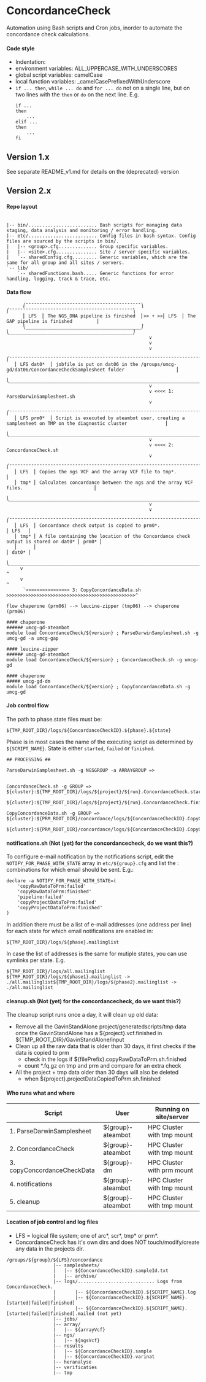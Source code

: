 # ConcordanceCheck

Automation using Bash scripts and Cron jobs, inorder to automate the concordance check calculations. 


#### Code style

- Indentation: <TABS>
- environment variables: ALL\_UPPERCASE\_WITH\_UNDERSCORES
- global script variables: camelCase
- local function variables: _camelCasePrefixedWithUnderscore
- `if ... then`, `while ... do` and `for ... do` not on a single line, but on two lines with the `then` or `do` on the next line. E.g.
  ```
  if ...
  then
      ...
  elif ...
  then
      ...
  fi
  ```


## Version 1.x
See separate README_v1.md for details on the (deprecated) version
## Version 2.x

#### Repo layout
```

|-- bin/......................... Bash scripts for managing data staging, data analysis and monitoring / error handling.
|-- etc/......................... Config files in bash syntax. Config files are sourced by the scripts in bin/.
|   |-- <group>.cfg.............. Group specific variables.
|   |-- <site>.cfg............... Site / server specific variables.
|   `-- sharedConfig.cfg......... Generic variables, which are the same for all group and all sites / servers.
`-- lib/
    `-- sharedFunctions.bash..... Generic functions for error handling, logging, track & trace, etc.
```

#### Data flow

```
      ⎛¯¯¯¯¯¯¯¯¯¯¯¯¯¯¯¯¯¯¯¯¯¯¯¯¯¯¯¯¯¯¯¯¯¯¯¯¯¯¯¯¯¯⎞       ⎛¯¯¯¯¯¯¯¯¯¯¯¯¯¯¯¯¯¯¯¯¯¯¯¯¯¯¯¯¯¯¯¯¯¯¯¯¯¯¯¯¯¯¯¯¯⎞
      ⎜ LFS  ⎜ The NGS_DNA pipeline is finished  ⎜>> + >>⎜ LFS  ⎜ The GAP pipeline is finished         ⎜ 
      ⎝__________________________________________⎠       ⎝_____________________________________________⎠
                                                    v
                                                    v  
                                                    v
   ⎛¯¯¯¯¯¯¯¯¯¯¯¯¯¯¯¯¯¯¯¯¯¯¯¯¯¯¯¯¯¯¯¯¯¯¯¯¯¯¯¯¯¯¯¯¯¯¯¯¯¯¯¯¯¯¯¯¯¯¯¯¯¯¯¯¯¯¯¯¯¯¯¯¯¯¯¯¯¯¯¯¯¯¯¯¯¯¯¯¯¯¯¯¯¯¯¯¯¯¯¯¯¯¯¯¯¯¯¯¯¯¯¯¯¯⎞
   ⎜ LFS dat0*  ⎜ jobfile is put on dat06 in the /groups/umcg-gd/dat06/ConcordanceCheckSamplesheet folder                   ⎜ 
   ⎝__________________________________________________________________________________________________________________⎠
                                                    v
                                                    v <<<< 1: ParseDarwinSamplesheet.sh
                                                    v
   ⎛¯¯¯¯¯¯¯¯¯¯¯¯¯¯¯¯¯¯¯¯¯¯¯¯¯¯¯¯¯¯¯¯¯¯¯¯¯¯¯¯¯¯¯¯¯¯¯¯¯¯¯¯¯¯¯¯¯¯¯¯¯¯¯¯¯¯¯¯¯¯¯¯¯¯¯¯¯¯¯¯¯¯¯¯¯¯¯¯¯¯¯¯¯¯¯¯¯¯¯¯¯¯¯¯¯¯¯¯¯¯¯¯¯¯⎞
   ⎜ LFS prm0*  ⎜ Script is executed by ateambot user, creating a samplesheet on TMP on the diagnostic cluster              ⎜
   ⎝__________________________________________________________________________________________________________________⎠
                                                    v
                                                    v <<<< 2: ConcordanceCheck.sh 
                                                    v
   ⎛¯¯¯¯¯¯¯¯¯¯¯¯¯¯¯¯¯¯¯¯¯¯¯¯¯¯¯¯¯¯¯¯¯¯¯¯¯¯¯¯¯¯¯¯¯¯¯¯¯¯¯¯¯¯¯¯¯¯¯¯¯¯¯¯¯¯¯¯¯¯¯¯¯¯¯¯¯¯¯¯¯¯¯¯¯¯¯¯¯¯¯¯¯¯¯¯¯⎞
   ⎜ LFS  ⎜ Copies the ngs VCF and the array VCF file to tmp*.                                       ⎜
   ⎜ tmp* ⎜ Calculates concordance between the ngs and the array VCF files.                          ⎜
   ⎝_________________________________________________________________________________________________⎠
                                                    v
                                                    v
   ⎛¯¯¯¯¯¯¯¯¯¯¯¯¯¯¯¯¯¯¯¯¯¯¯¯¯¯¯¯¯¯¯¯¯¯¯¯¯¯¯¯¯¯¯¯¯¯¯¯¯¯¯¯¯¯¯¯¯¯¯¯¯¯¯¯¯¯¯¯¯¯¯¯¯¯¯¯¯¯¯¯¯¯¯¯¯¯¯¯¯¯¯¯¯¯¯¯¯⎞
   ⎜ LFS  ⎜ Concordance check output is copied to prm0*.                                      ⎜ LFS   ⎜
   ⎜ tmp* ⎜ A file containing the location of the Concordance check output is stored on dat0* ⎜ prm0* ⎜
   ⎜      ⎜                                                                                   ⎜ dat0* ⎜
   ⎝_________________________________________________________________________________________________⎠
     v                                                                                           ^
     v                                                                                           ^
      `>>>>>>>>>>>>>>>> 3: CopyConcordanceData.sh >>>>>>>>>>>>>>>>>>>>>>>>>>>>>>>>>>>>>>>>>>>>>>>^

```

```
flow chaperone (prm06) --> leucine-zipper (tmp06) --> chaperone (prm06)

#### chaperone
###### umcg-gd-ateambot 
module load ConcordanceCheck/${version} ; ParseDarwinSamplesheet.sh -g umcg-gd -a umcg-gap

#### leucine-zipper
###### umcg-gd-ateambot 
module load ConcordanceCheck/${version} ; ConcordanceCheck.sh -g umcg-gd

#### chaperone
##### umcg-gd-dm
module load ConcordanceCheck/${version} ; CopyConcordanceData.sh -g umcg-gd

```


#### Job control flow

The path to phase.state files must be:
```
${TMP_ROOT_DIR}/logs/${ConcordanceCheckID}.${phase}.${state}
```
Phase is in most cases the name of the executing script as determined by ```${SCRIPT_NAME}```.
State is either ```started```, ```failed``` or ```finished```.

```
## PROCESSING ##

ParseDarwinSamplesheet.sh -g NGSGROUP -a ARRAYGROUP => 


ConcordanceCheck.sh -g GROUP => ${cluster}:${TMP_ROOT_DIR}/logs/${project}/${run}.ConcordanceCheck.started
				${cluster}:${TMP_ROOT_DIR}/logs/${project}/${run}.ConcordanceCheck.finished

CopyConcordanceData.sh -g GROUP => ${cluster}:${PRM_ROOT_DIR}/concordance/logs/${ConcordanceCheckID}.CopyConcordanceCheckData.started
				${cluster}:${PRM_ROOT_DIR}/concordance/logs/${ConcordanceCheckID}.CopyConcordanceCheckData.finished

```
#### notifications.sh (Not (yet) for the concordancecheck, do we want this?)

To configure e-mail notification by the notifications script, 
edit the ```NOTIFY_FOR_PHASE_WITH_STATE``` array in ```etc/${group}.cfg``` 
and list the <phase>:<state> combinations for which email should be sent. E.g.:
```
declare -a NOTIFY_FOR_PHASE_WITH_STATE=(
	'copyRawDataToPrm:failed'
	'copyRawDataToPrm:finished'
	'pipeline:failed'
	'copyProjectDataToPrm:failed'
	'copyProjectDataToPrm:finished'
)
```
In addition there must be a list of e-mail addresses (one address per line) for each state for which email notifications are enabled in:
```
${TMP_ROOT_DIR}/logs/${phase}.mailinglist
```
In case the list of addresses is the same for mutiple states, you can use symlinks per state. E.g.
```
${TMP_ROOT_DIR}/logs/all.mailinglist
${TMP_ROOT_DIR}/logs/${phase1}.mailinglist -> ./all.mailinglist${TMP_ROOT_DIR}/logs/${phase2}.mailinglist -> ./all.mailinglist
```

#### cleanup.sh (Not (yet) for the concordancecheck, do we want this?)

The cleanup script runs once a day, it will clean up old data:
- Remove all the GavinStandAlone project/generatedscripts/tmp data once the GavinStandAlone has a ${project}.vcf.finished in ${TMP_ROOT_DIR}/GavinStandAlone/input
- Clean up all the raw data that is older than 30 days, it first checks if the data is copied to prm 
  - check in the logs if ${filePrefix}.copyRawDataToPrm.sh.finished 
  - count *.fq.gz on tmp and prm and compare for an extra check
- All the project + tmp data older than 30 days will also be deleted
  - when ${project}.projectDataCopiedToPrm.sh.finished

#### Who runs what and where

|Script                        |User              |Running on site/server     |
|------------------------------|------------------|---------------------------|
|1. ParseDarwinSamplesheet     |${group}-ateambot |HPC Cluster with tmp mount |
|2. ConcordanceCheck           |${group}-ateambot |HPC Cluster with tmp mount |
|3. copyConcordanceCheckData   |${group}-dm       |HPC Cluster with prm mount |
|4. notifications              |${group}-ateambot |HPC Cluster with tmp mount |
|5. cleanup                    |${group}-ateambot |HPC Cluster with tmp mount |


#### Location of job control and log files

 - LFS = logical file system; one of arc*, scr*, tmp* or prm*.
 - ConcordanceCheck has it's own dirs and does NOT touch/modify/create any data in the projects dir.

```
/groups/${group}/${LFS}/concordance
                 |-- samplesheets/
                 |   |-- ${ConcordanceCheckID}.sampleId.txt
                 |   |-- archive/
                 |-- logs/............................ Logs from ConcordanceCheck.
                 |       |-- ${ConcordanceCheckID}.${SCRIPT_NAME}.log
                 |       |-- ${ConcordanceCheckID}.${SCRIPT_NAME}.[started|failed|finished]
                 |       |-- ${ConcordanceCheckID}.${SCRIPT_NAME}.[started|failed|finished].mailed (not yet)
                 |-- jobs/
                 |-- array/
                 |   |-- ${arrayVcf}
                 |-- ngs/
                 |   |-- ${ngsVcf}
                 |-- results
                 |   |-- ${ConcordanceCheckID}.sample
                 |   |-- ${ConcordanceCheckID}.varinat
                 |-- heranalyse
                 |-- verificaties
                 |-- tmp


```

